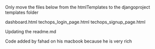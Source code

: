 Only move the files below from the htmlTemplates to the djangoproject templates folder

dashboard.html
techops_login_page.html
techops_signup_page.html

Updating the readme.md

Code added by fahad on his macbook because he is very rich
